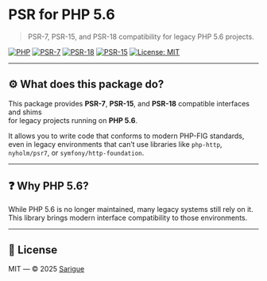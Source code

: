 # PSR for PHP 5.6

> PSR-7, PSR-15, and PSR-18 compatibility for legacy PHP 5.6 projects.

[![PHP](https://img.shields.io/badge/PHP-5.6+-777BB4?logo=php&logoColor=white)](https://www.php.net/releases/5_6_0.php)
[![PSR-7](https://img.shields.io/badge/PSR--7-HTTP%20Message-blue)](https://www.php-fig.org/psr/psr-7/)
[![PSR-18](https://img.shields.io/badge/PSR--18-HTTP%20Client-orange)](https://www.php-fig.org/psr/psr-18/)
[![PSR-15](https://img.shields.io/badge/PSR--15-HTTP%20Middleware-violet)](https://www.php-fig.org/psr/psr-15/)
[![License: MIT](https://img.shields.io/badge/License-MIT-brightgreen)](LICENSE)

---

## ⚙️ What does this package do?
This package provides **PSR-7**, **PSR-15**, and **PSR-18** compatible interfaces and shims  
for legacy projects running on **PHP 5.6**.

It allows you to write code that conforms to modern PHP-FIG standards,  
even in legacy environments that can’t use libraries like `php-http`, `nyholm/psr7`, or `symfony/http-foundation`.

---

## ❓ Why PHP 5.6?

While PHP 5.6 is no longer maintained, many legacy systems still rely on it.  
This library brings modern interface compatibility to those environments.

---

## 📝 License

MIT — © 2025 [Sarigue](https://www.github.com/sarigue)

